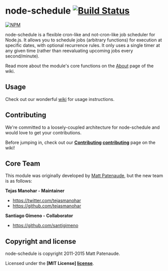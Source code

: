 # node-schedule [![Build Status](https://travis-ci.org/node-schedule/node-schedule.svg?branch=master)](https://travis-ci.org/node-schedule/node-schedule)

[![NPM](https://nodei.co/npm/node-schedule.png?downloads=true)](https://nodei.co/npm/node-schedule/)

node-schedule is a flexible cron-like and not-cron-like job scheduler for Node.js. It allows you to schedule jobs (arbitrary functions) for execution at specific dates, with optional recurrence rules. It only uses a single timer at any given time (rather than reevaluating upcoming jobs every second/minute).

Read more about the module's core functions on the [About](https://github.com/mattpat/node-schedule/wiki/About) page of the wiki.

## Usage

Check out our wonderful [wiki] for usage instructions.


## Contributing

We're committed to a loosely-coupled architecture for node-schedule and would love to get your contributions.

Before jumping in, check out our **[Contributing] [contributing]** page on the wiki!


## Core Team

This module was originally developed by [Matt Patenaude], but the new team is as follows:

**Tejas Manohar - Maintainer**

- <https://twitter.com/tejasmanohar>
- <https://github.com/tejasmanohar>

**Santiago Gimeno - Collaborator**

- <https://github.com/santigimeno>


## Copyright and license

node-schedule is copyright 2011-2015 Matt Patenaude.

Licensed under the **[MIT License] [license]**.


[cron]: http://unixhelp.ed.ac.uk/CGI/man-cgi?crontab+5
[wiki]: https://github.com/mattpat/node-schedule/wiki
[contributing]: https://github.com/mattpat/node-schedule/blob/master/CONTRIBUTING.md
[Matt Patenaude]: https://github.com/mattpat
[license]: https://github.com/mattpat/node-schedule/blob/master/LICENSE
